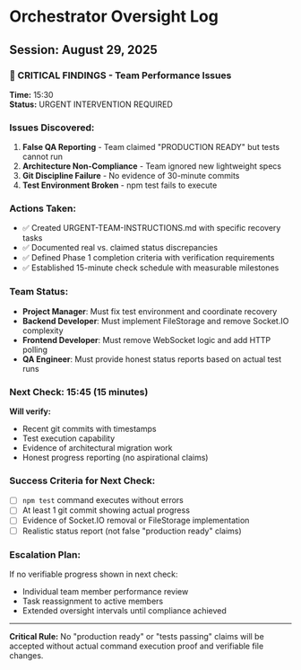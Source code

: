 # Orchestrator Oversight Log

## Session: August 29, 2025

### 🚨 CRITICAL FINDINGS - Team Performance Issues

**Time:** 15:30  
**Status:** URGENT INTERVENTION REQUIRED

### Issues Discovered:
1. **False QA Reporting** - Team claimed "PRODUCTION READY" but tests cannot run
2. **Architecture Non-Compliance** - Team ignored new lightweight specs
3. **Git Discipline Failure** - No evidence of 30-minute commits
4. **Test Environment Broken** - npm test fails to execute

### Actions Taken:
- ✅ Created URGENT-TEAM-INSTRUCTIONS.md with specific recovery tasks
- ✅ Documented real vs. claimed status discrepancies  
- ✅ Defined Phase 1 completion criteria with verification requirements
- ✅ Established 15-minute check schedule with measurable milestones

### Team Status:
- **Project Manager**: Must fix test environment and coordinate recovery
- **Backend Developer**: Must implement FileStorage and remove Socket.IO complexity  
- **Frontend Developer**: Must remove WebSocket logic and add HTTP polling
- **QA Engineer**: Must provide honest status reports based on actual test runs

### Next Check: 15:45 (15 minutes)
**Will verify:**
- Recent git commits with timestamps
- Test execution capability
- Evidence of architectural migration work
- Honest progress reporting (no aspirational claims)

### Success Criteria for Next Check:
- [ ] `npm test` command executes without errors
- [ ] At least 1 git commit showing actual progress
- [ ] Evidence of Socket.IO removal or FileStorage implementation
- [ ] Realistic status report (not false "production ready" claims)

### Escalation Plan:
If no verifiable progress shown in next check:
- Individual team member performance review
- Task reassignment to active members
- Extended oversight intervals until compliance achieved

---

**Critical Rule:** No "production ready" or "tests passing" claims will be accepted without actual command execution proof and verifiable file changes.